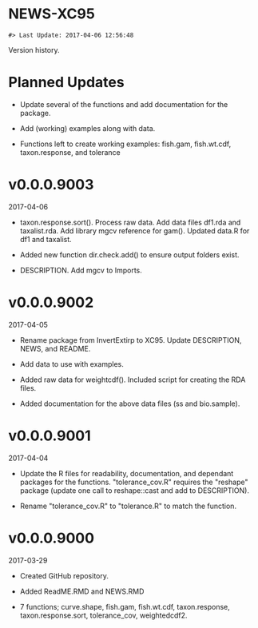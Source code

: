 NEWS-XC95
================

<!-- NEWS.md is generated from NEWS.Rmd. Please edit that file -->
    #> Last Update: 2017-04-06 12:56:48

Version history.

Planned Updates
===============

-   Update several of the functions and add documentation for the package.

-   Add (working) examples along with data.

-   Functions left to create working examples: fish.gam, fish.wt.cdf, taxon.response, and tolerance

v0.0.0.9003
===========

2017-04-06

-   taxon.response.sort(). Process raw data. Add data files df1.rda and taxalist.rda. Add library mgcv reference for gam(). Updated data.R for df1 and taxalist.

-   Added new function dir.check.add() to ensure output folders exist.

-   DESCRIPTION. Add mgcv to Imports.

v0.0.0.9002
===========

2017-04-05

-   Rename package from InvertExtirp to XC95. Update DESCRIPTION, NEWS, and README.

-   Add data to use with examples.

-   Added raw data for weightcdf(). Included script for creating the RDA files.

-   Added documentation for the above data files (ss and bio.sample).

v0.0.0.9001
===========

2017-04-04

-   Update the R files for readability, documentation, and dependant packages for the functions. "tolerance\_cov.R" requires the "reshape" package (update one call to reshape::cast and add to DESCRIPTION).

-   Rename "tolerance\_cov.R" to "tolerance.R" to match the function.

v0.0.0.9000
===========

2017-03-29

-   Created GitHub repository.

-   Added ReadME.RMD and NEWS.RMD

-   7 functions; curve.shape, fish.gam, fish.wt.cdf, taxon.response, taxon.response.sort, tolerance\_cov, weightedcdf2.
